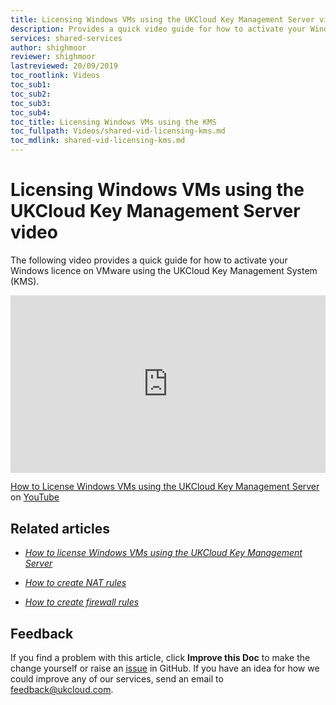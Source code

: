```yaml
---
title: Licensing Windows VMs using the UKCloud Key Management Server video
description: Provides a quick video guide for how to activate your Windows licence on VMware using the UKCloud Key Management System (KMS)
services: shared-services
author: shighmoor
reviewer: shighmoor
lastreviewed: 20/09/2019
toc_rootlink: Videos
toc_sub1: 
toc_sub2:
toc_sub3:
toc_sub4:
toc_title: Licensing Windows VMs using the KMS
toc_fullpath: Videos/shared-vid-licensing-kms.md
toc_mdlink: shared-vid-licensing-kms.md
---
```


# Licensing Windows VMs using the UKCloud Key Management Server video

The following video provides a quick guide for how to activate your Windows licence on VMware using the UKCloud Key Management System (KMS).

<div class="row">
  <div class="col-md-10">
    <div style="padding:56.25% 0 0 0;position:relative;">
      <iframe src="https://www.youtube.com/embed/bFB74pj_00E" style="position:absolute;top:0;left:0;width:100%;height:100%;" frameborder="0" allow="accelerometer; autoplay; encrypted-media; gyroscope; picture-in-picture" allowfullscreen></iframe>
    </div>
    <p><a href="https://www.youtube.com/watch?v=bFB74pj_00E">How to License Windows VMs using the UKCloud Key Management Server</a> on <a href="https://www.youtube.com/channel/UCnlFUyOWcS4iE_HK-ZEcNGw">YouTube</a>
  </div>
</div>

## Related articles

- [*How to license Windows VMs using the UKCloud Key Management Server*](shared-how-setup-kms.md)

- [*How to create NAT rules*](../vmware/vmw-how-create-nat-rules.md)

- [*How to create firewall rules*](../vmware/vmw-how-create-firewall-rules.md)

## Feedback

If you find a problem with this article, click **Improve this Doc** to make the change yourself or raise an [issue](https://github.com/UKCloud/documentation/issues) in GitHub. If you have an idea for how we could improve any of our services, send an email to <feedback@ukcloud.com>.

